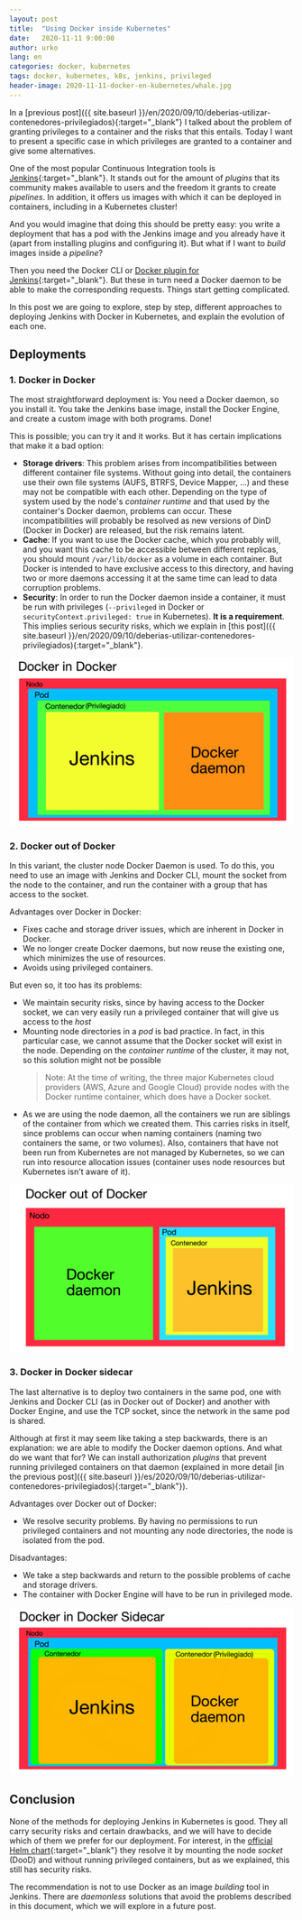 ```yaml
---
layout: post
title:  "Using Docker inside Kubernetes"
date:   2020-11-11 9:00:00
author: urko
lang: en
categories: docker, kubernetes
tags: docker, kubernetes, k8s, jenkins, privileged
header-image: 2020-11-11-docker-en-kubernetes/whale.jpg
---
```


In a [previous post]({{ site.baseurl }}/en/2020/09/10/deberias-utilizar-contenedores-privilegiados){:target="_blank"} I talked about the problem of granting privileges to a container and the risks that this entails. Today I want to present a specific case in which privileges are granted to a container and give some alternatives.

One of the most popular Continuous Integration tools is [Jenkins](https://www.jenkins.io/){:target="_blank"}. It stands out for the amount of *plugins* that its community makes available to users and the freedom it grants to create *pipelines*. In addition, it offers us images with which it can be deployed in containers, including in a Kubernetes cluster!

And you would imagine that doing this should be pretty easy: you write a deployment that has a pod with the Jenkins image and you already have it (apart from installing plugins and configuring it). But what if I want to *build* images inside a *pipeline*?   

Then you need the Docker CLI or [Docker plugin for Jenkins](https://plugins.jenkins.io/docker-plugin/){:target="_blank"}. But these in turn need a Docker daemon to be able to make the corresponding requests. Things start getting complicated. 

In this post we are going to explore, step by step, different approaches to deploying Jenkins with Docker in Kubernetes, and explain the evolution of each one.

## Deployments

### 1. Docker in Docker

The most straightforward deployment is: You need a Docker daemon, so you install it. You take the Jenkins base image, install the Docker Engine, and create a custom image with both programs. Done!

This is possible; you can try it and it works. But it has certain implications that make it a bad option:

* **Storage drivers**: This problem arises from incompatibilities between different container file systems. Without going into detail, the containers use their own file systems (AUFS, BTRFS, Device Mapper, ...) and these may not be compatible with each other. Depending on the type of system used by the node's *container runtime* and that used by the container's Docker daemon, problems can occur. These incompatibilities will probably be resolved as new versions of DinD (Docker in Docker) are released, but the risk remains latent.
* **Cache**: If you want to use the Docker cache, which you probably will, and you want this cache to be accessible between different replicas, you should mount `/var/lib/docker` as a volume in each container. But Docker is intended to have exclusive access to this directory, and having two or more daemons accessing it at the same time can lead to data corruption problems.
* **Security**: In order to run the Docker daemon inside a container, it must be run with privileges (`--privileged` in Docker or `securityContext.privileged: true` in Kubernetes). **It is a requirement**. This implies serious security risks, which we explain in [this post]({{ site.baseurl }}/en/2020/09/10/deberias-utilizar-contenedores-privilegiados){:target="_blank"}.

<p align="center">
    <img src="/assets/images/2020-11-11-docker-en-kubernetes/dind.png">
</p>

### 2. Docker out of Docker

In this variant, the cluster node Docker Daemon is used. To do this, you need to use an image with Jenkins and Docker CLI, mount the socket from the node to the container, and run the container with a group that has access to the socket.

Advantages over Docker in Docker:

* Fixes cache and storage driver issues, which are inherent in Docker in Docker.
* We no longer create Docker daemons, but now reuse the existing one, which minimizes the use of resources.
* Avoids using privileged containers.

But even so, it too has its problems:

* We maintain security risks, since by having access to the Docker socket, we can very easily run a privileged container that will give us access to the *host*
* Mounting node directories in a *pod* is bad practice. In fact, in this particular case, we cannot assume that the Docker socket will exist in the node. Depending on the *container runtime* of the cluster, it may not, so this solution might not be possible
  > Note: At the time of writing, the three major Kubernetes cloud providers (AWS, Azure and Google Cloud) provide nodes with the Docker runtime container, which does have a Docker socket.
* As we are using the node daemon, all the containers we run are siblings of the container from which we created them. This carries risks in itself, since problems can occur when naming containers (naming two containers the same, or two volumes). Also, containers that have not been run from Kubernetes are not managed by Kubernetes, so we can run into resource allocation issues (container uses node resources but Kubernetes isn't aware of it).

<p align="center">
    <img src="/assets/images/2020-11-11-docker-en-kubernetes/dood.png">
</p>

### 3. Docker in Docker sidecar

The last alternative is to deploy two containers in the same pod, one with Jenkins and Docker CLI (as in Docker out of Docker) and another with Docker Engine, and use the TCP socket, since the network in the same pod is shared.

Although at first it may seem like taking a step backwards, there is an explanation: we are able to modify the Docker daemon options. And what do we want that for? We can install authorization *plugins* that prevent running privileged containers on that daemon (explained in more detail [in the previous post]({{ site.baseurl }}/es/2020/09/10/deberias-utilizar-contenedores-privilegiados){:target="_blank"}).

Advantages over Docker out of Docker:

* We resolve security problems. By having no permissions to run privileged containers and not mounting any node directories, the node is isolated from the pod.

Disadvantages:

* We take a step backwards and return to the possible problems of cache and storage drivers.
* The container with Docker Engine will have to be run in privileged mode.

<p align="center">
    <img src="/assets/images/2020-11-11-docker-en-kubernetes/dind-sidecar.png">
</p>

## Conclusion

None of the methods for deploying Jenkins in Kubernetes is good. They all carry security risks and certain drawbacks, and we will have to decide which of them we prefer for our deployment. For interest, in the [official Helm chart](https://github.com/helm/charts/tree/master/stable/jenkins){:target="_blank"} they resolve it by mounting the node *socket* (DooD) and without running privileged containers, but as we explained, this still has security risks.

The recommendation is not to use Docker as an image *building* tool in Jenkins. There are *daemonless* solutions that avoid the problems described in this document, which we will explore in a future post.
